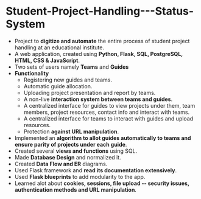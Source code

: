 # Student-Project-Handling---Status-System 

+ Project to **digitize and automate** the entire process of student project handling at an educational institute. 
+ A web application, created using **Python, Flask, SQL, PostgreSQL, HTML, CSS & JavaScript**. 
+ Two sets of users namely **Teams** and **Guides** 
+ **Functionality**
  - Registering new guides and teams.
  - Automatic guide allocation.
  - Uploading project presentation and report by teams. 
  - A non-live **interaction system between teams and guides**. 
  - A centralized interface for guides to view projects under them, team members, project resources, contact info and interact with teams. 
  - A centralized interface for teams to interact with guides and upload resources.
  - Protection **against URL manipulation**.
+ Implemented an **algorithm to allot guides automatically to teams and ensure parity of projects under each guide**.
+ Created several **views and functions** using SQL.
+ Made **Database Design** and normalized it.
+ Created **Data Flow and ER** diagrams. 
+ Used Flask framework and **read its documentation extensively**. 
+ Used **Flask blueprints** to add modularity to the app. 
+ Learned alot about **cookies, sessions, file upload -- security issues, authentication methods and URL manipulation**.  
